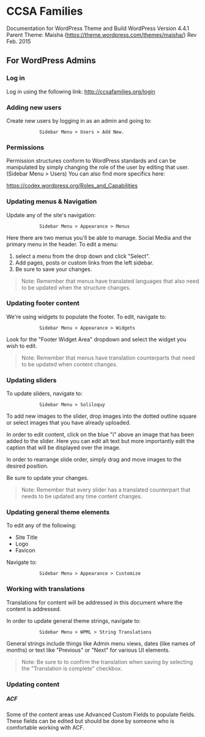 # CCSA Families
Documentation for WordPress Theme and Build
WordPress Version 4.4.1
Parent Theme: Maisha (https://theme.wordpress.com/themes/maisha/)
Rev Feb. 2015


## For WordPress Admins

### Log in

Log in using the following link:
http://ccsafamilies.org/login

### Adding new users

Create new users by logging in as an admin and going to:

                Sidebar Menu > Users > Add New.

### Permissions

Permission structures conform to WordPress standards and can be manipulated by
simply changing the role of the user by editing that user. (Sidebar Menu > Users) You can also find more specifics here:

https://codex.wordpress.org/Roles_and_Capabilities

### Updating menus & Navigation

Update any of the site's navigation:

                Sidebar Menu > Appearance > Menus

Here there are two menus you'll be able to manage. Social Media and the primary menu in the header. To edit a menu:

1. select a menu from the drop down and click "Select".
2. Add pages, posts or custom links from the left sidebar.
3. Be sure to save your changes.

> Note: Remember that menus have translated languages that also need to be updated when the structure changes.


### Updating footer content

We're using widgets to populate the footer. To edit, navigate to:

                Sidebar Menu > Appearance > Widgets

Look for the "Footer Widget Area" dropdown and select the widget you wish to edit.

> Note: Remember that menus have translation counterparts that need to be updated when content changes.

### Updating sliders

To update sliders, navigate to:

                Sidebar Menu > Soliloquy

To add new images to the slider, drop images into the dotted outline square or select images that you have already uploaded.

In order to edit content, click on the blue "i" above an image that has been added to the slider. Here you can edit alt text but more importantly edit the caption that will be displayed over the image.

In order to rearrange slide order, simply drag and move images to the desired position.

Be sure to update your changes.

> Note: Remember that every slider has a translated counterpart that needs to be updated any time content changes.

### Updating general theme elements

To edit any of the following:

- Site Title
- Logo
- Favicon

Navigate to:

                Sidebar Menu > Appearance > Customize


### Working with translations

Translations for content will be addressed in this document where the content is addressed.

In order to update general theme strings, navigate to:

                Sidebar Menu > WPML > String Translations

General strings include things like Admin menu views, dates (like names of months) or text like "Previous" or "Next" for various UI elements.

> Note: Be sure to to confirm the translation when saving by selecting the "Translation is complete" checkbox.

### Updating content


##### ACF
Some of the content areas use Advanced Custom Fields to populate fields. These fields can be edited but should be done by someone who is comfortable working with ACF. 
